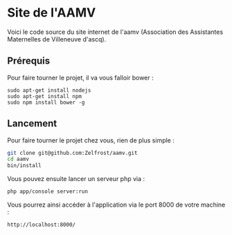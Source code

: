 # Site de l'AAMV

Voici le code source du site internet de l'aamv (Association des Assistantes Maternelles de Villeneuve d'ascq).

## Prérequis

Pour faire tourner le projet, il va vous falloir bower :

```
sudo apt-get install nodejs
sudo apt-get install npm
sudo npm install bower -g
```

## Lancement

Pour faire tourner le projet chez vous, rien de plus simple :

```bash
git clone git@github.com:Zelfrost/aamv.git
cd aamv
bin/install
```

Vous pouvez ensuite lancer un serveur php via :

```bash
php app/console server:run
```

Vous pourrez ainsi accéder à l'application via le port 8000 de votre machine :

```
http://localhost:8000/
```

